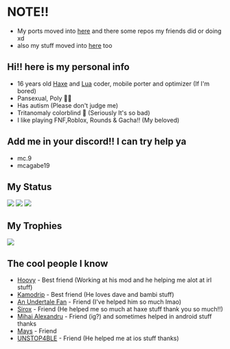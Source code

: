 # NOTE!!
* My ports moved into [here](https://github.com/orgs/MobilePorting/repositories) and there some repos my friends did or doing xd
* also my stuff moved into [here](https://github.com/orgs/mcagabe19-stuff/repositories) too

## Hi!! here is my personal info
* 16 years old [Haxe](https://haxe.org) and [Lua](https://lua.org) coder, mobile porter and optimizer (If I'm bored)
* Pansexual, Poly 🏳️‍🌈
* Has autism (Please don't judge me)
* Tritanomaly colorblind 🥲 (Seriously It's so bad)
* I like playing FNF,Roblox, Rounds & Gacha!! (My beloved)

## Add me in your discord!! I can try help ya
* mc.9
* mcagabe19

## My Status
![](https://github-readme-stats.vercel.app/api?username=mcagabe19&show_icons=true&theme=synthwave)
![](https://github-readme-streak-stats.herokuapp.com/?user=mcagabe19&theme=synthwave&hide_border=false)
![](https://github-readme-stats.vercel.app/api/top-langs/?username=mcagabe19&layout=compact&show_icons=true&theme=synthwave)

## My Trophies
![](https://github-profile-trophy.vercel.app/?username=mcagabe19&theme=dracula&no-frame=false&no-bg=true&margin-w=4)

## The cool people I know
* [Hoovy](https://github.com/memehovy) - Best friend (Working at his mod and he helping me alot at irl stuff)
* [Kamodrip](https://github.com/Akhia11) - Best friend (He loves dave and bambi stuff)
* [An Undertale Fan](https://github.com/Karim-Akra) - Friend (I've helped him so much lmao)
* [Sirox](https://github.com/Sirox228) - Friend (He helped me so much at haxe stuff thank you so much!!)
* [Mihai Alexandru](https://github.com/MAJigsaw77) - Friend (ig?) and sometimes helped in android stuff thanks
* [Mays](https://github.com/MaysLastPlayGithub) - Friend
* [UNSTOP4BLE](https://github.com/UNSTOP4BLE) - Friend (He helped me at ios stuff thanks)
